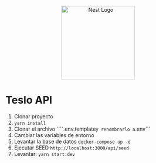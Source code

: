 <p align="center">
  <a href="http://nestjs.com/" target="blank"><img src="https://nestjs.com/img/logo-small.svg" width="200" alt="Nest Logo" /></a>
</p>

# Teslo API
1. Clonar proyecto
2. ```yarn install```
3. Clonar el archivo ````.env.template``` y renombrarlo a ```.env```
4. Cambiar las variables de entorno
5. Levantar la base de datos ```docker-compose up -d```
6. Ejecutar SEED ```http://localhost:3000/api/seed```
7. Levantar: ```yarn start:dev```